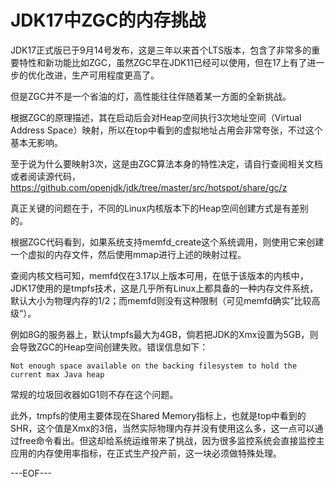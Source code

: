 JDK17中ZGC的内存挑战
===

JDK17正式版已于9月14号发布，这是三年以来首个LTS版本，包含了非常多的重要特性和新功能比如ZGC，虽然ZGC早在JDK11已经可以使用，但在17上有了进一步的优化改进，生产可用程度更高了。

但是ZGC并不是一个省油的灯，高性能往往伴随着某一方面的全新挑战。

根据ZGC的原理描述，其在启动后会对Heap空间执行3次地址空间（Virtual Address Space）映射，所以在top中看到的虚拟地址占用会非常夸张，不过这个基本无影响。

至于说为什么要映射3次，这是由ZGC算法本身的特性决定，请自行查阅相关文档或者阅读源代码，https://github.com/openjdk/jdk/tree/master/src/hotspot/share/gc/z

真正关键的问题在于，不同的Linux内核版本下的Heap空间创建方式是有差别的。

根据ZGC代码看到，如果系统支持memfd_create这个系统调用，则使用它来创建一个虚拟的内存文件，然后使用mmap进行上述的映射过程。

查阅内核文档可知，memfd仅在3.17以上版本可用，在低于该版本的内核中，JDK17使用的是tmpfs技术，这是几乎所有Linux上都具备的一种内存文件系统，默认大小为物理内存的1/2；而memfd则没有这种限制（可见memfd确实”比较高级“）。

例如8G的服务器上，默认tmpfs最大为4GB，倘若把JDK的Xmx设置为5GB，则会导致ZGC的Heap空间创建失败。错误信息如下：

	Not enough space available on the backing filesystem to hold the current max Java heap

常规的垃圾回收器如G1则不存在这个问题。

此外，tmpfs的使用主要体现在Shared Memory指标上，也就是top中看到的SHR，这个值是Xmx的3倍，当然实际物理内存并没有使用这么多，这一点可以通过free命令看出。但这却给系统运维带来了挑战，因为很多监控系统会直接监控主应用的内存使用率指标，在正式生产投产前，这一块必须做特殊处理。



---EOF---